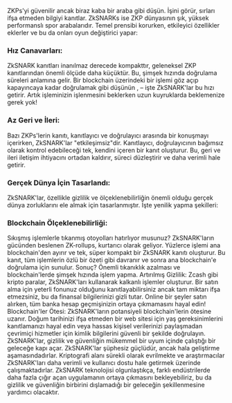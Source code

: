 ZKPs'yi güvenilir ancak biraz kaba bir araba gibi düşün. İşini görür, sırları ifşa etmeden bilgiyi kanıtlar. ZkSNARKs ise ZKP dünyasının şık, yüksek performanslı spor arabalarıdır.
Temel prensibi korurken, etkileyici özellikler eklerler ve bu da onları oyun değiştirici yapar:

### Hız Canavarları:
ZkSNARK kanıtları inanılmaz derecede kompakttır, geleneksel ZKP kanıtlarından önemli ölçüde daha küçüktür.
Bu, şimşek hızında doğrulama süreleri anlamına gelir. Bir blockchain üzerindeki bir işlemi göz açıp kapayıncaya kadar doğrulamak gibi düşünün ,
– işte ZkSNARK'lar bu hızı getirir. Artık işleminizin işlenmesini beklerken uzun kuyruklarda beklemenize gerek yok!

### Az Geri ve İleri:
Bazı ZKPs'lerin kanıtı, kanıtlayıcı ve doğrulayıcı arasında bir konuşmayı içerirken, ZkSNARK'lar "etkileşimsiz"dir. Kanıtlayıcı, doğrulayıcının bağımsız olarak kontrol edebileceği tek, kendini içeren bir kanıt oluşturur. Bu, geri ve ileri iletişim ihtiyacını ortadan kaldırır, süreci düzleştirir ve daha verimli hale getirir.

### Gerçek Dünya İçin Tasarlandı:
ZkSNARK'lar, özellikle gizlilik ve ölçeklenebilirliğin önemli olduğu gerçek dünya zorluklarını ele almak için tasarlanmıştır. İşte yenilik yapma şekilleri:

### Blockchain Ölçeklenebilirliği:
Sıkışmış işlemlerle tıkanmış otoyolları hatırlıyor musunuz? ZkSNARK'ların gücünden beslenen ZK-rollups, kurtarıcı olarak geliyor. Yüzlerce işlemi ana blockchain'den ayırır ve tek, süper kompakt bir ZkSNARK kanıtı oluşturur. Bu kanıt, tüm işlemlerin özlü bir özeti gibi davranır ve sonra ana blockchain'e doğrulama için sunulur. Sonuç? Önemli tıkanıklık azalması ve blockchain'lerde şimşek hızında işlem yapma.
Artırılmış Gizlilik: Zcash gibi kripto paralar, ZkSNARK'ları kullanarak kalkanlı işlemler oluşturur. Bir satın alma için yeterli fonunuz olduğunu kanıtlayabilirsiniz ancak tam miktarı ifşa etmezsiniz, bu da finansal bilgilerinizi gizli tutar. Online bir şeyler satın alırken, tüm banka hesap geçmişinizin ortaya çıkmamasını hayal edin!
Blockchain'ler Ötesi: ZkSNARK'ların potansiyeli blockchain'lerin ötesine uzanır. Doğum tarihinizi ifşa etmeden bir web sitesi için yaş gereksinimlerini kanıtlamanızı hayal edin veya hassas kişisel verilerinizi paylaşmadan çevrimiçi hizmetler için kimlik bilgilerini güvenli bir şekilde doğrulayın. ZkSNARK'lar, gizlilik ve güvenliğin mükemmel bir uyum içinde çalıştığı bir geleceğe kapı açar.
ZkSNARK'lar şüphesiz güçlüdür, ancak hala geliştirme aşamasındadırlar. Kriptografi alanı sürekli olarak evrilmekte ve araştırmacılar ZkSNARK'ları daha verimli ve kullanıcı dostu hale getirmek üzerinde çalışmaktadırlar. ZkSNARK teknolojisi olgunlaştıkça, farklı endüstrilerde daha fazla çığır açan uygulamanın ortaya çıkmasını bekleyebiliriz, bu da gizlilik ve güvenliğin birbirini dışlamadığı bir geleceğin şekillenmesine yardımcı olacaktır.
